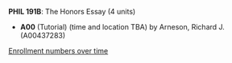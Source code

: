 **PHIL 191B**: The Honors Essay (4 units)

- **A00** (Tutorial) (time and location TBA) by Arneson, Richard J. (A00437283)

[Enrollment numbers over time](./PHIL191B.tsv)
